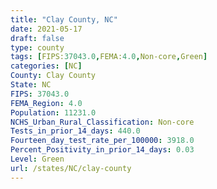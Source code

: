 ```yaml
---
title: "Clay County, NC"
date: 2021-05-17
draft: false
type: county
tags: [FIPS:37043.0,FEMA:4.0,Non-core,Green]
categories: [NC]
County: Clay County
State: NC
FIPS: 37043.0
FEMA_Region: 4.0
Population: 11231.0
NCHS_Urban_Rural_Classification: Non-core
Tests_in_prior_14_days: 440.0
Fourteen_day_test_rate_per_100000: 3918.0
Percent_Positivity_in_prior_14_days: 0.03
Level: Green
url: /states/NC/clay-county
---
```



